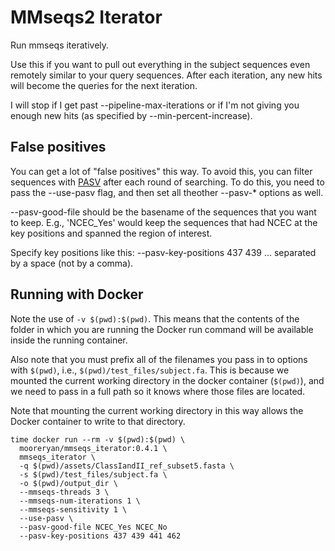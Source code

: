 # MMseqs2 Iterator

Run mmseqs iteratively.

Use this if you want to pull out everything in the subject sequences
even remotely similar to your query sequences.  After each
iteration, any new hits will become the queries for the next
iteration.

I will stop if I get past --pipeline-max-iterations or if I'm not
giving you enough new hits (as specified by --min-percent-increase).

## False positives

You can get a lot of "false positives" this way.  To avoid this, you
can filter sequences with [PASV](https://github.com/mooreryan/pasv)
after each round of searching.  To do this, you need to pass the
--use-pasv flag, and then set all theother --pasv-* options as well.

--pasv-good-file should be the basename of the sequences that you
want to keep.  E.g., 'NCEC_Yes' would keep the sequences that had
NCEC at the key positions and spanned the region of interest.

Specify key positions like this: --pasv-key-positions 437 439
... separated by a space (not by a comma).

## Running with Docker

Note the use of `-v $(pwd):$(pwd)`.  This means that the contents of the folder in which you are running the Docker run command will be available inside the running container. 

Also note that you must prefix all of the filenames you pass in to options with `$(pwd)`, i.e., `$(pwd)/test_files/subject.fa`.  This is because we mounted the current working directory in the docker container (`$(pwd)`), and we need to pass in a full path so it knows where those files are located.

Note that mounting the current working directory in this way allows the Docker container to write to that directory.

```
time docker run --rm -v $(pwd):$(pwd) \
  mooreryan/mmseqs_iterator:0.4.1 \
  mmseqs_iterator \
  -q $(pwd)/assets/ClassIandII_ref_subset5.fasta \
  -s $(pwd)/test_files/subject.fa \
  -o $(pwd)/output_dir \
  --mmseqs-threads 3 \
  --mmseqs-num-iterations 1 \
  --mmseqs-sensitivity 1 \
  --use-pasv \
  --pasv-good-file NCEC_Yes NCEC_No
  --pasv-key-positions 437 439 441 462
```